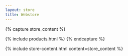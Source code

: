 ```yaml
---
layout: store
title: Webstore
---
```


{% capture store_content %}
  
{% include products.html %}
{% endcapture %}

{% include store-content.html content=store_content %}


